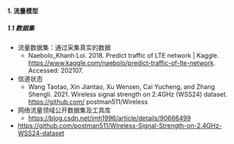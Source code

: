 #### 1. 流量模型
##### 1.1 数据集
- 流量数据集：通过采集真实的数据
    - Naebolo_Khanh Loi. 2018. Predict traffic of LTE network | Kaggle. https://www.kaggle.com/naebolo/predict-traffic-of-lte-network. Accessed: 202107.
- 信道状态
    - Wang Taotao, Xin Jiantao, Xu Wensen, Cai Yucheng, and Zhang Shengli. 2021. Wireless signal strength on 2.4GHz (WSS24) dataset. https://github.com/ postman511/Wireless
- 网络流量领域公开数据集及工具库
    - https://blog.csdn.net/jmh1996/article/details/90666499
- https://github.com/postman511/Wireless-Signal-Strength-on-2.4GHz-WSS24-dataset